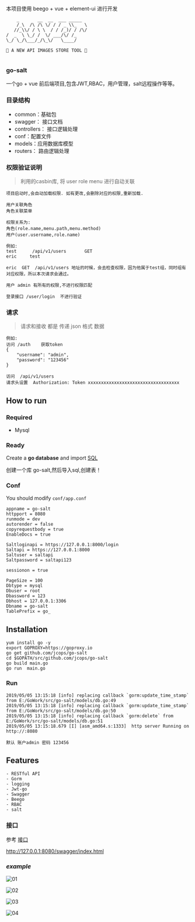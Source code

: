 本项目使用 beego + vue + element-ui 进行开发

```text
    _       __  __  ___ _____
    /_\  /\ /\ \/ / / _ \\_   \
   //_\\/ / \ \  / / /_)/ / /\/
/  _  \ \_/ /  \/ ___/\/ /_
\_/ \_/\___/_/\_\/   \____/

🍭 A NEW API IMAGES STORE TOOL 🍭


```

###  go-salt

一个go + vue 前后端项目,包含JWT,RBAC，用户管理，salt远程操作等等。

### 目录结构

- common：基础包
- swagger： 接口文档
- controllers： 接口逻辑处理
- conf：配置文件
- models：应用数据库模型
- routers： 路由逻辑处理

### 权限验证说明

> 利用的casbin库, 将 user role menu 进行自动关联

```
项目启动时,会自动加载权限. 如有更改,会删除对应的权限,重新加载.

用户关联角色  
角色关联菜单  

权限关系为:
角色(role.name,menu.path,menu.method)  
用户(user.username,role.name)

例如:
test      /api/v1/users       GET
eric     test

eric  GET  /api/v1/users 地址的时候，会去检查权限，因为他属于test组，同时组有对应权限，所以本次请求会通过。

用户 admin 有所有的权限,不进行权限匹配

登录接口 /user/login  不进行验证
```

### 请求

> 请求和接收 都是 传递 json 格式 数据

```
例如:
访问 /auth    获取token
{
	"username": "admin",
	"password": "123456"
}

访问  /api/v1/users   
请求头设置  Authorization: Token xxxxxxxxxxxxxxxxxxxxxxxxxxxxxxxxxxx
```



## How to run

### Required

- Mysql

### Ready

Create a **go database** and import [SQL](https://github.com/jcops/go-salt/blob/master/data/go.sql)

创建一个库 go-salt,然后导入sql,创建表！

### Conf

You should modify `conf/app.conf`

```
appname = go-salt
httpport = 8080
runmode = dev
autorender = false
copyrequestbody = true
EnableDocs = true

Saltloginapi = https://127.0.0.1:8000/login
Saltapi = https://127.0.0.1:8000
Saltuser = saltapi
Saltpassword = saltapi123

sessionon = true

PageSize = 100
Dbtype = mysql
Dbuser = root
Dbassword = 123
Dbhost = 127.0.0.1:3306
Dbname = go-salt
TablePrefix = go_
```

## Installation

```
yum install go -y 
export GOPROXY=https://goproxy.io
go get github.com/jcops/go-salt
cd $GOPATH/src/github.com/jcops/go-salt
go build main.go
go run  main.go  
```

### Run

```
2019/05/05 13:15:18 [info] replacing callback `gorm:update_time_stamp` from E:/GoWork/src/go-salt/models/db.go:49
2019/05/05 13:15:18 [info] replacing callback `gorm:update_time_stamp` from E:/GoWork/src/go-salt/models/db.go:50
2019/05/05 13:15:18 [info] replacing callback `gorm:delete` from E:/GoWork/src/go-salt/models/db.go:51
2019/05/05 13:15:18.679 [I] [asm_amd64.s:1333]  http server Running on http://:8080

默认 账户admin 密码 123456  
```



## Features

```
- RESTful API
- Gorm
- logging
- Jwt-go
- Swagger
- Beego
- RBAC
- salt
```

### 接口

参考 [接口](https://github.com/jcops/go-salt/blob/master/salt-api.md)

http://127.0.0.1:8080/swagger/index.html

### *example* 

![01](https://github.com/jcops/go-salt/blob/master/data/04.png)

![02](https://github.com/jcops/go-salt/blob/master/data/04.png)

![03](https://github.com/jcops/go-salt/blob/master/data/04.png)

![04](https://github.com/jcops/go-salt/blob/master/data/04.png)